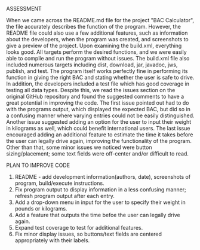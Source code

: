 ASSESSMENT

When we came across the README.md file for the project "BAC Calculator", the file accurately describes the function of the program. However, the README file could also use a few additional features, such as information about the developers, when the program was created, and screenshots to give a preview of the project. Upon examining the build.xml, everything looks good. All targets perform the desired functions, and we were easily able to compile and run the program without issues. The build.xml file also included numerous targets including dist, download, jar, javadoc, jws, publish, and test. The program itself works perfectly fine in performing its function in giving the right BAC and stating whether the user is safe to drive. In addition, the developers included a test file which has good coverage in testing all data types. Despite this, we read the issues section on the original GitHub repository and found the suggested comments to have a great potential in improving the code. The first issue pointed out had to do with the programs output, which displayed the expected BAC, but did so in a confusing manner where varying entries could not be easily distinguished. Another issue suggested adding an option for the user to input their weight in kilograms as well, which could benefit international users. The last issue encouraged adding an additional feature to estimate the time it takes before the user can legally drive again, improving the functionality of the program. Other than that, some minor issues we noticed were button sizing/placement; some text fields were off-center and/or difficult to read.  

PLAN TO IMPROVE CODE

1) README - add development information(authors, date), screenshots of program, build/execute instructions.
2) Fix program output to display information in a less confusing manner; refresh program output after each entry.
3) Add a drop-down menu in input for the  user to specify their weight in pounds or kilograms.
4) Add a feature that outputs the time befoe the user can legally drive again.
6) Expand test coverage to test for additional features.
8) Fix minor display issues, so buttons/text fields are centered appropriately with their labels.
